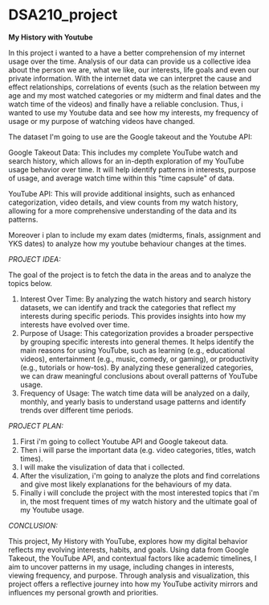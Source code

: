 # DSA210_project

**My History with Youtube**

In this project i wanted to a have a better comprehension of my internet usage over the time. Analysis of our data can provide us a collective idea about the person we are,
what we like, our interests, life goals and even our private information. With the internet data we can interpret the cause and effect relationships, correlations of events (such as the relation between my age and my most watched categories or my midterm and final dates and the watch time of the videos) and finally have a reliable conclusion. Thus, i wanted to use my Youtube data and see how my interests, my frequency of usage or my purpose of watching videos have changed. 

The dataset I'm going to use are the Google takeout and the Youtube API:

Google Takeout Data: This includes my complete YouTube watch and search history, which allows for an in-depth exploration of my YouTube usage behavior over time. It will help identify patterns in interests, purpose of usage, and average watch time within this "time capsule" of data. 

YouTube API: This will provide additional insights, such as enhanced categorization, video details, and view counts from my watch history, allowing for a more comprehensive understanding of the data and its patterns.

Moreover i plan to include my exam dates (midterms, finals, assignment and YKS dates) to analyze how my youtube behaviour changes at the times.

*PROJECT IDEA:* 

The goal of the project is to fetch the data in the areas and to analyze the topics below. 
1. Interest Over Time: By analyzing the watch history and search history datasets, we can identify and track the categories that reflect my interests during specific periods. This provides insights into how my interests have evolved over time.
2. Purpose of Usage: This categorization provides a broader perspective by grouping specific interests into general themes. It helps identify the main reasons for using YouTube, such as learning (e.g., educational videos), entertainment (e.g., music, comedy, or gaming), or productivity (e.g., tutorials or how-tos). By analyzing these generalized categories, we can draw meaningful conclusions about overall patterns of YouTube usage.
3. Frequency of Usage: The watch time data will be analyzed on a daily, monthly, and yearly basis to understand usage patterns and identify trends over different time periods.

*PROJECT PLAN:*

1. First i'm going to collect Youtube API and Google takeout data.
2. Then i will parse the important data (e.g. video categories, titles, watch times).
3. I will make the visulization of data that i collected.
4. After the visulization, i'm going to analyze the plots and find correlations and give most likely explanations for the behaviours of my data.
5. Finally i will conclude the project with the most interested topics that i'm in, the most frequent times of my watch history and the ultimate goal of my Youtube usage. 

*CONCLUSION:*

This project, My History with YouTube, explores how my digital behavior reflects my evolving interests, habits, and goals. Using data from Google Takeout, the YouTube API, and contextual factors like academic timelines, I aim to uncover patterns in my usage, including changes in interests, viewing frequency, and purpose. Through analysis and visualization, this project offers a reflective journey into how my YouTube activity mirrors and influences my personal growth and priorities.
